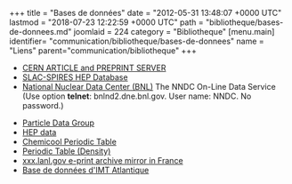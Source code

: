 +++
title = "Bases de données"
date = "2012-05-31 13:48:07 +0000 UTC"
lastmod = "2018-07-23 12:22:59 +0000 UTC"
path = "bibliotheque/bases-de-donnees.md"
joomlaid = 224
category = "Bibliotheque"
[menu.main]
  identifier= "communication/bibliotheque/bases-de-donnees"
  name = "Liens"
  parent="communication/bibliotheque"
+++
<ul>
<li><a href="http://cdsweb.cern.ch/" title="CERN Preprint Server">CERN ARTICLE and PREPRINT SERVER</a></li>
<li><a href="http://inspirehep.net/">SLAC-SPIRES HEP Database</a></li>
<li><a href="http://www.nndc.bnl.gov/" title="Nuclear Data">National Nuclear Data Center (BNL)</a>  The NNDC On-Line Data Service (Use option <strong>telnet</strong>: bnlnd2.dne.bnl.gov.  User name: NNDC. No password.)</li>
</ul>
<ul>
<li><a href="http://www-pdg.lbl.gov/" title="Particle Data Group">Particle Data Group</a></li>
<li><a href="http://hepdata.cedar.ac.uk/reaction">HEP data</a></li>
<li><a href="http://the-tech.mit.edu/Chemicool/" title="Chemicool Periodic Table">Chemicool Periodic Table</a></li>
<li><a href="http://domains.twave.net/users/yinon/sdensity.html" title="Periodic Table (Density)">Periodic Table (Density)</a></li>
<li><a href="http://xxx.lpthe.jussieu.fr/" rev="xxx e-print">xxx.lanl.gov e-print archive mirror in France</a></li>
<li><a href="https://intranet.imt-atlantique.fr/ressources-documentaires/__trashed/revues-bddenligne/">Base de données d'IMT Atlantique</a></li>
</ul>